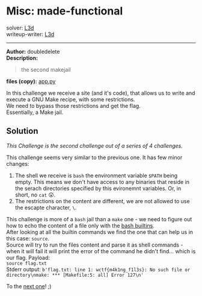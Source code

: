 
# Misc: made-functional
solver: [L3d](https://github.com/imL3d)  
writeup-writer: [L3d](https://github.com/imL3d)  
___
**Author:** doubledelete  
**Description:**
> the second makejail

**files (copy):** [app.py](files/app.py)  

In this challenge we receive a site (and it's code), that allows us to write and execute a GNU Make recipe, with some restrictions.  
We need to bypass those restrictions and get the flag.  
Essentially, a Make jail.  

## Solution

*This Challenge is the second challenge out of a series of 4 challenges.*  


This challenge seems very similar to the previous one. It has few minor changes:  
1. The shell we receive is `bash` the environment variable `$PATH` being empty. This means we don't have access to any binaries that reside in the serach directories specified by this evironemnt variables. Or, in short, no `cat` 😲.
2. The restrictions on the content are different, we are not allowed to use the escapte character, `\`.

This challenge is more of a `bash` jail than a `make` one - we need to figure out how to echo the content of a file only with the [bash builtins](https://www.gnu.org/software/bash/manual/html_node/Bash-Builtins.html).  
After looking at all the builtin commands we find the one that can help us in this case: `source`.  
Source will try to run the files content and parse it as shell commands - when it will fail it will print the error of the command he didn't find... which is our flag. Payload:  
`source flag.txt`  
Stderr output:  `b'flag.txt: line 1: wctf{m4k1ng_f1l3s}: No such file or directory\nmake: *** [Makefile:5: all] Error 127\n' `  
  
To the [next one](https://github.com/C0d3-Bre4k3rs/WolvCTF2024-Writeups/tree/main/made-harder)! ;)
